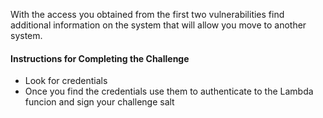 With the access you obtained from the first two vulnerabilities find additional information on the system that will allow you move to another system.

#### Instructions for Completing the Challenge
- Look for credentials
- Once you find the credentials use them to authenticate to the Lambda funcion and sign your challenge salt